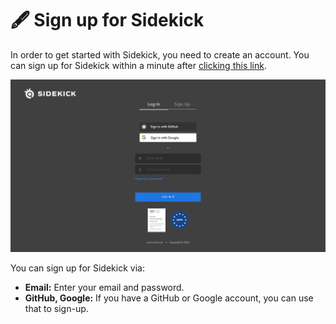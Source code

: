 # 🖋 Sign up for Sidekick

In order to get started with Sidekick, you need to create an account. You can sign up for Sidekick within a minute after [clicking this link](https://app.runsidekick.com/signup).

![](../.gitbook/assets/sidekick-login-new.png)

You can sign up for Sidekick via:

* **Email:** Enter your email and password.
* **GitHub, Google:** If you have a GitHub or Google account, you can use that to sign-up.&#x20;

